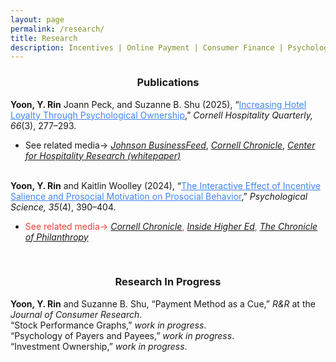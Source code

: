 ```yaml
---
layout: page
permalink: /research/
title: Research
description: Incentives | Online Payment | Consumer Finance | Psychological Ownership
---
```

<h3><div style="text-align: center;"><b>Publications</b></div></h3>
<b>Yoon, Y. Rin</b> Joann Peck, and Suzanne B. Shu (2025), “<a style="color: #4285f4" href="https://doi.org/10.1177/19389655241309634">Increasing Hotel Loyalty Through Psychological Ownership</a>,” <i>Cornell Hospitality Quarterly, 66</i>(3), 277–293.
<ul>
<li><span style="color:theme-color">See related media→ <em><a href="https://business.cornell.edu/hub/2025/03/05/enabling-hotel-guests-customize-their-rooms-fosters-customer-loyalty/">Johnson BusinessFeed</a></em>,  <em><a href="https://news.cornell.edu/stories/2025/03/enabling-hotel-guests-customize-their-rooms-fosters-customer-loyalty">Cornell Chronicle</a></em>, <em><a href="https://">Center for Hospitality Research (whitepaper)</a></em></span></li>
</ul><br>
<b>Yoon, Y. Rin</b> and Kaitlin Woolley (2024), “<a style="color: #4285f4" href="https://journals.sagepub.com/doi/pdf/10.1177/09567976241234560?casa_token=xy88uaJX2gYAAAAA:az7vR526gNd-km8wec-IromU89eAj0QWzDN-QvisO5ePeKzXOxpWIFS-aT8nmO1_7LwhxFJFAV0J">The Interactive Effect of Incentive Salience and Prosocial Motivation on Prosocial Behavior</a>,” <i>Psychological Science, 35</i>(4), 390–404.
<ul>
<li><span style="color:#EA4335">See related media→ <em><a href="https://news.cornell.edu/stories/2024/03/promoting-thank-you-gifts-can-boost-charitable-donations">Cornell Chronicle</a></em>, <a href="https://www.insidehighered.com/news/business/fundraising/2024/03/18/small-thank-you-gifts-may-boost-alumni-donor-engagement"><em>Inside Higher Ed</em></a>, <a href="https://www.philanthropy.com/article/small-thank-you-gifts-encourage-uncommitted-lapsed-donors-to-give-study-finds"><em>The Chronicle of Philanthropy</em></a></span></li>
</ul>
<br>
<h3><div style="text-align:center"><b>Research In Progress</b></div></h3>
<b>Yoon, Y. Rin</b> and Suzanne B. Shu, “Payment Method as a Cue,” <i>R&R</i> at the <i>Journal of Consumer Research</i>. <br> 
“Stock Performance Graphs,” <i>work in progress</i>. <br>
“Psychology of Payers and Payees,” <i>work in progress</i>. <br>
“Investment Ownership,” <i>work in progress</i>.


 <!--- <h4><span style="color:#bebebe;"><b>Manuscripts Under Review</b> </span></h4> --->


 <!--- <h4><span style="color:#bebebe;"><b>Manuscripts in Preparation</b> </span></h4> --->



 <!--- <h4><span style="color:#bebebe;"><b>Research In Progress</b></span></h4> --->

<!--- - “Short-term rental market,” with Peng Liu and Marcos Medeiros. <h3 class="year">{{2023}}</h3>--->
